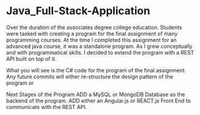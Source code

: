 # Java_Full-Stack-Application

Over the duration of the associates degree college education. Students were tasked with creating a program for the final assignment of many programming courses. At the time I completed this assignment for an advanced java course, it was a standalone program. As I grew conceptually and with programmatical skills. I decided to extend the program with a REST API built on top of it.

What you will see is the C# code for the program of the final assignment. Any future commits will either re-structure the design pattern of the program or

Next Stages of the Program
ADD a MySQL or MongoDB Database as the backend of the program.
ADD either an Angular.js or REACT.js Front End to communicate with the REST API.
